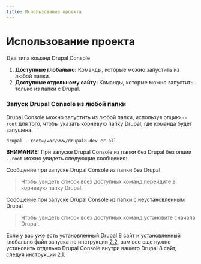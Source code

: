 ```yaml
---
title: Использование проекта
---
```

# Использование проекта

Два типа команд Drupal Console

1. **Доступные глобально:** Команды, которые можно запустить из любой папки.
2. **Доступные отдельному сайту:** Команды, которые можно запустить только из папки с Drupal.

### Запуск Drupal Console из любой папки 

Drupal Console можно запустить из любой папки, используя опцию `--root` для того, чтобы указать корневую папку Drupal, где команда будет запущена.

```
drupal --root=/var/www/drupal8.dev cr all
```
**ВНИМАНИЕ:** При запуске Drupal Console из папки без Drupal без опции `--root` можно увидеть следующие сообщения:

Сообщение при запуске Drupal Console из папки без Drupal
> Чтобы увидеть список всех доступных команд перейдите в корневую папку Drupal.

Сообщение при запуске Drupal Console из папки с неустановленным Drupal
> Чтобы увидеть список всех доступных команд установите сначала Drupal.

Если у вас уже есть установленный Drupal 8 сайт и установленный глобально файл запуска по инструкции [2.2](../getting/launcher), вам все еще нужно установить отдельно Drupal Console внутри вашего Drupal 8 сайт, следуя инструкции [2.1](../getting/composer).
